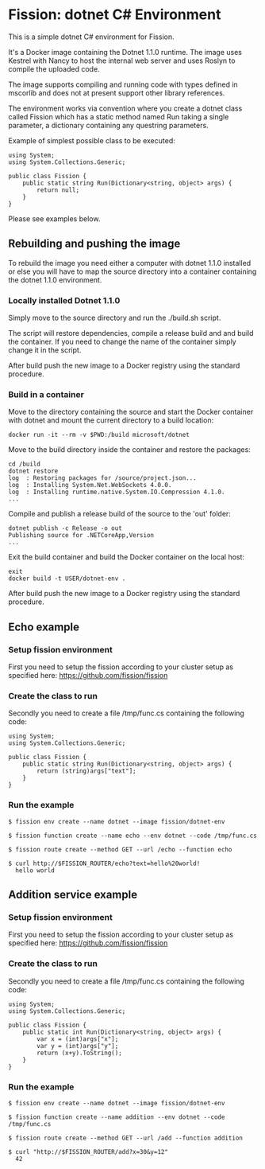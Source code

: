 # Fission: dotnet C# Environment

This is a simple dotnet C# environment for Fission.

It's a Docker image containing the Dotnet 1.1.0 runtime. The image 
uses Kestrel with Nancy to host the internal web server and uses 
Roslyn to compile the uploaded code.

The image supports compiling and running code with types defined in
mscorlib and does not at present support other library references.

The environment works via convention where you create a dotnet class
called Fission which has a static method named Run taking a single
parameter, a dictionary containing any questring parameters.

Example of simplest possible class to be executed:

```
using System;
using System.Collections.Generic;

public class Fission {
	public static string Run(Dictionary<string, object> args) {
		return null;
	}
}
```

Please see examples below.

## Rebuilding and pushing the image

To rebuild the image you need either a computer with dotnet 1.1.0
installed or else you will have to map the source directory into a
container containing the dotnet 1.1.0 environment.

### Locally installed Dotnet 1.1.0

Simply move to the source directory and run the ./build.sh script.

The script will restore dependencies, compile a release build and
and build the container. If you need to change the name of the container
simply change it in the script.

After build push the new image to a Docker registry using the standard 
procedure.

### Build in a container

Move to the directory containing the source and start the Docker container
with dotnet and mount the current directory to a build location:

```
docker run -it --rm -v $PWD:/build microsoft/dotnet
```

Move to the build directory inside the container and restore the packages:

```
cd /build 
dotnet restore
log  : Restoring packages for /source/project.json...
log  : Installing System.Net.WebSockets 4.0.0.
log  : Installing runtime.native.System.IO.Compression 4.1.0.
...
```

Compile and publish a release build of the source to the 'out' folder:

```
dotnet publish -c Release -o out
Publishing source for .NETCoreApp,Version
...
```
Exit the build container and build the Docker container on the local host:

```
exit
docker build -t USER/dotnet-env .
``` 
After build push the new image to a Docker registry using the standard 
procedure.

## Echo example

### Setup fission environment
First you need to setup the fission according to your cluster setup as 
specified here: https://github.com/fission/fission


### Create the class to run

Secondly you need to create a file /tmp/func.cs containing the following code:

```
using System;
using System.Collections.Generic;

public class Fission {
	public static string Run(Dictionary<string, object> args) {
		return (string)args["text"];
	}
}
``` 
### Run the example

```
$ fission env create --name dotnet --image fission/dotnet-env

$ fission function create --name echo --env dotnet --code /tmp/func.cs

$ fission route create --method GET --url /echo --function echo

$ curl http://$FISSION_ROUTER/echo?text=hello%20world!
  hello world
```

## Addition service example

### Setup fission environment
First you need to setup the fission according to your cluster setup as 
specified here: https://github.com/fission/fission


### Create the class to run

Secondly you need to create a file /tmp/func.cs containing the following code:

```
using System;
using System.Collections.Generic;

public class Fission {
	public static int Run(Dictionary<string, object> args) {
        var x = (int)args["x"];
        var y = (int)args["y"];
        return (x+y).ToString();
	}
}
``` 
### Run the example

```
$ fission env create --name dotnet --image fission/dotnet-env

$ fission function create --name addition --env dotnet --code /tmp/func.cs

$ fission route create --method GET --url /add --function addition

$ curl "http://$FISSION_ROUTER/add?x=30&y=12"
  42
```